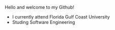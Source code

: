 Hello and welcome to my Github!

- I currently attend Florida Gulf Coast University 
- Studing Software Engineering
